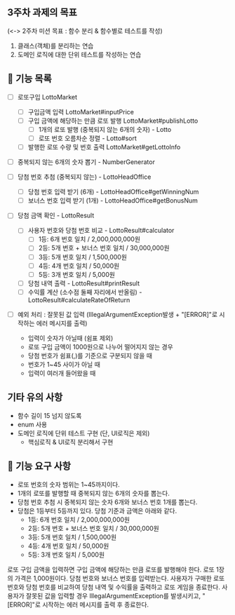 ## 3주차 과제의 목표
(<-> 2주차 미션 목표 : 함수 분리 & 함수별로 테스트를 작성)
1. 클래스(객체)를 분리하는 연습
2. 도메인 로직에 대한 단위 테스트를 작성하는 연습

## 🌟 기능 목록
- [ ] 로또구입 LottoMarket
    - [ ] 구입금액 입력 LottoMarket#inputPrice
    - [ ] 구입 금액에 해당하는 만큼 로또 발행 LottoMarket#publishLotto
        - [ ] 1개의 로또 발행 (중복되지 않는 6개의 숫자) - Lotto
        - [ ] 로또 번호 오름차순 정렬 - Lotto#sort
    - [ ] 발행한 로또 수량 및 번호 출력 LottoMarket#getLottoInfo

- [ ] 중복되지 않는 6개의 숫자 뽑기 - NumberGenerator

- [ ] 당첨 번호 추첨 (중복되지 않는) - LottoHeadOffice
    - [ ] 당첨 번호 입력 받기 (6개) - LottoHeadOffice#getWinningNum
    - [ ] 보너스 번호 입력 받기 (1개) - LottoHeadOffice#getBonusNum

- [ ] 당첨 금액 확인 - LottoResult
    - [ ] 사용자 번호와 당첨 번호 비교 - LottoResult#calculator
        - [ ] 1등: 6개 번호 일치 / 2,000,000,000원
        - [ ] 2등: 5개 번호 + 보너스 번호 일치 / 30,000,000원
        - [ ] 3등: 5개 번호 일치 / 1,500,000원
        - [ ] 4등: 4개 번호 일치 / 50,000원
        - [ ] 5등: 3개 번호 일치 / 5,000원
    - [ ] 당첨 내역 출력 - LottoResult#printResult
    - [ ] 수익률 계산 (소수점 둘째 자리에서 반올림) - LottoResult#calculateRateOfReturn

- [ ] 예외 처리 : 잘못된 값 입력 (IllegalArgumentException발생 + "[ERROR]"로 시작하는 에러 메시지를 출력)
    - 입력이 숫자가 아닐때 (쉼표 제외)
    - 로또 구입 금액이 1000원으로 나누어 떨어지지 않는 경우
    - 당첨 번호가 쉼표(,)를 기준으로 구분되지 않을 때
    - 번호가 1~45 사이가 아닐 때
    - 입력이 여러개 들어왔을 때

## 기타 유의 사항
+ 함수 길이 15 넘지 않도록
+ enum 사용
+ 도메인 로직에 단위 테스트 구현 (단, UI로직은 제외)
    + 핵심로직 & UI로직 분리해서 구현

## 🚀 기능 요구 사항
- 로또 번호의 숫자 범위는 1~45까지이다.
- 1개의 로또를 발행할 때 중복되지 않는 6개의 숫자를 뽑는다.
- 당첨 번호 추첨 시 중복되지 않는 숫자 6개와 보너스 번호 1개를 뽑는다.
- 당첨은 1등부터 5등까지 있다. 당첨 기준과 금액은 아래와 같다.
    - 1등: 6개 번호 일치 / 2,000,000,000원
    - 2등: 5개 번호 + 보너스 번호 일치 / 30,000,000원
    - 3등: 5개 번호 일치 / 1,500,000원
    - 4등: 4개 번호 일치 / 50,000원
    - 5등: 3개 번호 일치 / 5,000원

로또 구입 금액을 입력하면 구입 금액에 해당하는 만큼 로또를 발행해야 한다.
로또 1장의 가격은 1,000원이다.
당첨 번호와 보너스 번호를 입력받는다.
사용자가 구매한 로또 번호와 당첨 번호를 비교하여 당첨 내역 및 수익률을 출력하고 로또 게임을 종료한다.
사용자가 잘못된 값을 입력할 경우 IllegalArgumentException를 발생시키고, "[ERROR]"로 시작하는 에러 메시지를 출력 후 종료한다.



